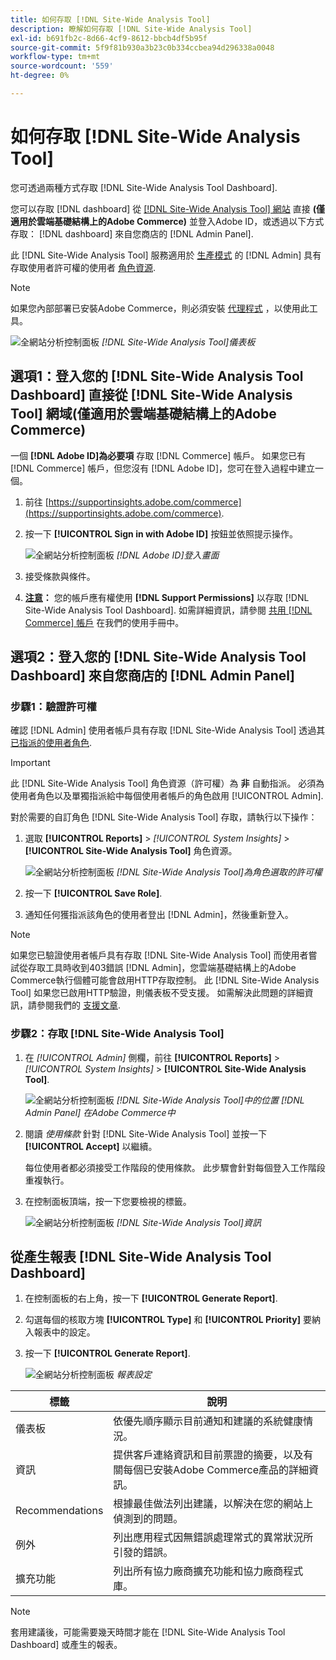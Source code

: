 ```yaml
---
title: 如何存取 [!DNL Site-Wide Analysis Tool]
description: 瞭解如何存取 [!DNL Site-Wide Analysis Tool]
exl-id: b691fb2c-8d66-4cf9-8612-bbcb4df5b95f
source-git-commit: 5f9f81b930a3b23c0b334ccbea94d296338a0048
workflow-type: tm+mt
source-wordcount: '559'
ht-degree: 0%

---
```


# 如何存取 [!DNL Site-Wide Analysis Tool]

您可透過兩種方式存取 [!DNL Site-Wide Analysis Tool Dashboard].

您可以存取 [!DNL dashboard] 從 [[!DNL Site-Wide Analysis Tool] 網站](https://supportinsights.adobe.com/commerce) 直接 **(僅適用於雲端基礎結構上的Adobe Commerce)** 並登入Adobe ID，或透過以下方式存取： [!DNL dashboard] 來自您商店的 [!DNL Admin Panel].

此 [!DNL Site-Wide Analysis Tool] 服務適用於 [生產模式](https://docs.magento.com/user-guide/magento/installation-modes.html) 的 [!DNL Admin] 具有存取使用者許可權的使用者 [角色資源](https://docs.magento.com/user-guide/system/permissions-user-roles.html).

>[!NOTE]
>
>如果您內部部署已安裝Adobe Commerce，則必須安裝 [代理程式](../site-wide-analysis-tool/installation.md) ，以使用此工具。

![全網站分析控制面板](../../assets/tools/site-wide-analysis-tool-dashboard.png)
*[!DNL Site-Wide Analysis Tool]儀表板*

## 選項1：登入您的 [!DNL Site-Wide Analysis Tool Dashboard] 直接從 [!DNL Site-Wide Analysis Tool] 網域(僅適用於雲端基礎結構上的Adobe Commerce)

一個 **[!DNL Adobe ID]為必要項** 存取 [!DNL Commerce] 帳戶。
如果您已有 [!DNL Commerce] 帳戶，但您沒有 [!DNL Adobe ID]，您可在登入過程中建立一個。

1. 前往 [https://supportinsights.adobe.com/commerce](https://supportinsights.adobe.com/commerce).

1. 按一下 **[!UICONTROL Sign in with Adobe ID]** 按鈕並依照提示操作。

   ![全網站分析控制面板](../../assets/tools/adobe-id-login.jpg)
   *[!DNL Adobe ID]登入畫面*

1. 接受條款與條件。

1. **<u>注意</u>：** 您的帳戶應有權使用 **[!DNL Support Permissions]** 以存取 [!DNL Site-Wide Analysis Tool Dashboard].
如需詳細資訊，請參閱 [共用 [!DNL Commerce] 帳戶](https://experienceleague.adobe.com/docs/commerce-admin/start/commerce-account/commerce-account-share.html) 在我們的使用手冊中。

## 選項2：登入您的 [!DNL Site-Wide Analysis Tool Dashboard] 來自您商店的 [!DNL Admin Panel]

### 步驟1：驗證許可權

確認 [!DNL Admin] 使用者帳戶具有存取 [!DNL Site-Wide Analysis Tool] 透過其 [已指派的使用者角色](https://docs.magento.com/user-guide/system/permissions-user-roles.html).

>[!IMPORTANT]
>
>此 [!DNL Site-Wide Analysis Tool] 角色資源（許可權）為 **非** 自動指派。 必須為使用者角色以及單獨指派給中每個使用者帳戶的角色啟用 [!UICONTROL Admin].

對於需要的自訂角色 [!DNL Site-Wide Analysis Tool] 存取，請執行以下操作：

1. 選取 **[!UICONTROL Reports]** > *[!UICONTROL System Insights]* > **[!UICONTROL Site-Wide Analysis Tool]** 角色資源。

   ![全網站分析控制面板](../../assets/tools/swat-role-access.png)
   *[!DNL Site-Wide Analysis Tool]為角色選取的許可權*

1. 按一下 **[!UICONTROL Save Role]**.

1. 通知任何獲指派該角色的使用者登出 [!DNL Admin]，然後重新登入。

>[!NOTE]
>
>如果您已驗證使用者帳戶具有存取 [!DNL Site-Wide Analysis Tool] 而使用者嘗試從存取工具時收到403錯誤 [!DNL Admin]，您雲端基礎結構上的Adobe Commerce執行個體可能會啟用HTTP存取控制。 此 [!DNL Site-Wide Analysis Tool] 如果您已啟用HTTP驗證，則儀表板不受支援。 如需解決此問題的詳細資訊，請參閱我們的 [支援文章](https://support.magento.com/hc/en-us/articles/360057400172-403-errors-when-accessing-Site-Wide-Analysis-Tool-on-Magento?_ga=2.168901729.117144580.1649172612-1623400270.1640858671).

### 步驟2：存取 [!DNL Site-Wide Analysis Tool]

1. 在 *[!UICONTROL Admin]* 側欄，前往 **[!UICONTROL Reports]** > *[!UICONTROL System Insights]* > **[!UICONTROL Site-Wide Analysis Tool]**.

   ![全網站分析控制面板](../../assets/tools/ac-admin-panel-marked.jpg)
   *[!DNL Site-Wide Analysis Tool]中的位置 [!DNL Admin Panel] 在Adobe Commerce中*

1. 閱讀 *使用條款* 針對 [!DNL Site-Wide Analysis Tool] 並按一下 **[!UICONTROL Accept]** 以繼續。

   每位使用者都必須接受工作階段的使用條款。 此步驟會針對每個登入工作階段重複執行。


1. 在控制面板頂端，按一下您要檢視的標籤。

   ![全網站分析控制面板](../../assets/tools/swat-information-tab.png)
   *[!DNL Site-Wide Analysis Tool]資訊*

## 從產生報表 [!DNL Site-Wide Analysis Tool Dashboard]

1. 在控制面板的右上角，按一下 **[!UICONTROL Generate Report]**.

1. 勾選每個的核取方塊 **[!UICONTROL Type]** 和 **[!UICONTROL Priority]** 要納入報表中的設定。

1. 按一下 **[!UICONTROL Generate Report]**.

   ![全網站分析控制面板](../../assets/tools/swat-report-settings.png)
   *報表設定*

| 標籤 | 說明 |
| --- | --- |
| 儀表板 | 依優先順序顯示目前通知和建議的系統健康情況。 |
| 資訊 | 提供客戶連絡資訊和目前票證的摘要，以及有關每個已安裝Adobe Commerce產品的詳細資訊。 |
| Recommendations | 根據最佳做法列出建議，以解決在您的網站上偵測到的問題。 |
| 例外 | 列出應用程式因無錯誤處理常式的異常狀況所引發的錯誤。 |
| 擴充功能 | 列出所有協力廠商擴充功能和協力廠商程式庫。 |

>[!NOTE]
>
>套用建議後，可能需要幾天時間才能在 [!DNL Site-Wide Analysis Tool Dashboard] 或產生的報表。
